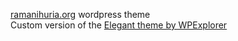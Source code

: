 [ramanihuria.org](ramanihuria.org) wordpress theme  
Custom version of the [Elegant theme by WPExplorer](http://www.wpexplorer.com/elegant-free-wordpress-theme/)
